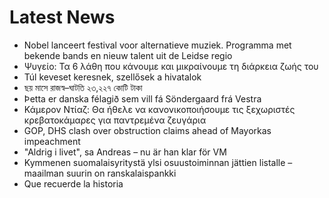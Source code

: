 # Latest News
-  Nobel lanceert festival voor alternatieve muziek. Programma met bekende bands en nieuw talent uit de Leidse regio
-  Ψυγείο: Τα 6 λάθη που κάνουμε και μικραίνουμε τη διάρκεια ζωής του
-  Túl keveset keresnek, szellősek a hivatalok
-  ছয় মাসে রাজস্ব–ঘাটতি ২৩,২২৭ কোটি টাকা
-  Þetta er danska félagið sem vill fá Söndergaard frá Vestra
-  Κάμερον Ντίαζ: Θα ήθελε να κανονικοποιήσουμε τις ξεχωριστές κρεβατοκάμαρες για παντρεμένα ζευγάρια
-  GOP, DHS clash over obstruction claims ahead of Mayorkas impeachment
-  "Aldrig i livet", sa Andreas – nu är han klar för VM
-  Kymmenen suomalaisyritystä ylsi osuustoiminnan jättien listalle – maailman suurin on ranskalaispankki
-  Que recuerde la historia
